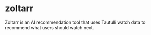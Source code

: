 # zoltarr
Zoltarr is an AI recommendation tool that uses Tautulli watch data to recommend what users should watch next. 
